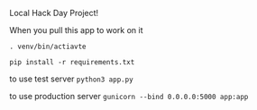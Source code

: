 Local Hack Day Project!


When you pull this app to work on it 

`. venv/bin/actiavte`

`pip install -r requirements.txt`

to use test server 
`python3 app.py`

to use production server
`gunicorn --bind 0.0.0.0:5000 app:app`

